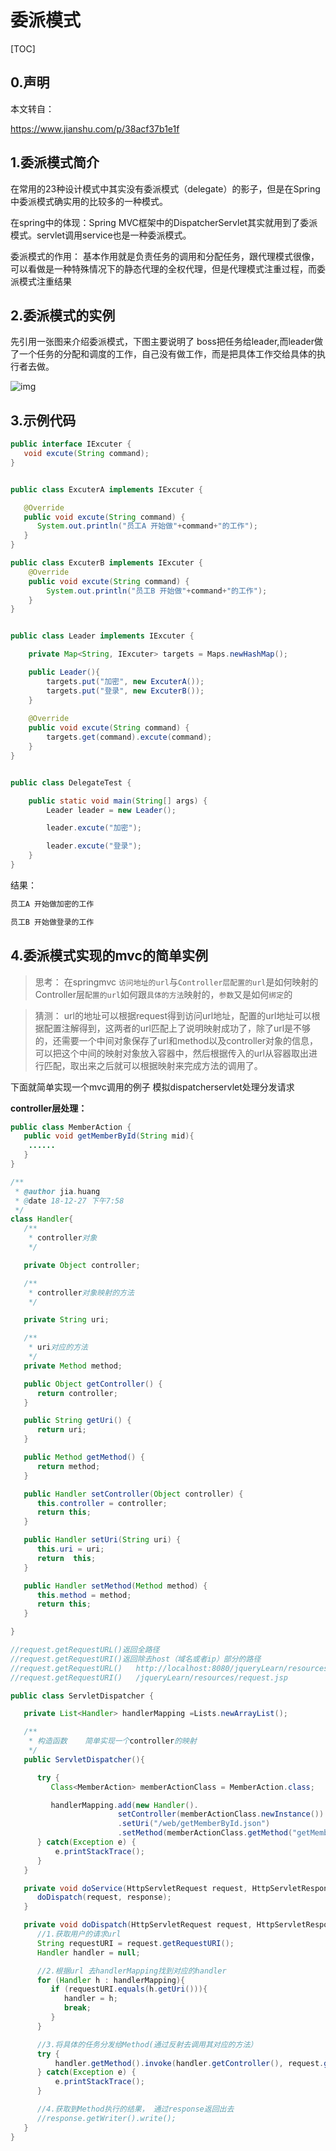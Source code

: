 # 委派模式

[TOC]

## 0.声明

本文转自：

https://www.jianshu.com/p/38acf37b1e1f

## 1.委派模式简介

在常用的23种设计模式中其实没有委派模式（delegate）的影子，但是在Spring中委派模式确实用的比较多的一种模式。

在spring中的体现：Spring MVC框架中的DispatcherServlet其实就用到了委派模式。servlet调用service也是一种委派模式。

委派模式的作用： 基本作用就是负责任务的调用和分配任务，跟代理模式很像，可以看做是一种特殊情况下的静态代理的全权代理，但是代理模式注重过程，而委派模式注重结果

 ## 2.委派模式的实例

先引用一张图来介绍委派模式，下图主要说明了 boss把任务给leader,而leader做了一个任务的分配和调度的工作，自己没有做工作，而是把具体工作交给具体的执行者去做。

 ![img](https://upload-images.jianshu.io/upload_images/13417101-e2c94360193df39e.png)

 ## 3.示例代码

```java
public interface IExcuter {
   void excute(String command);
}


public class ExcuterA implements IExcuter {

   @Override
   public void excute(String command) {
      System.out.println("员工A 开始做"+command+"的工作");
   }
} 

public class ExcuterB implements IExcuter {
	@Override
	public void excute(String command) {
		System.out.println("员工B 开始做"+command+"的工作");
	}
}


public class Leader implements IExcuter {

	private Map<String, IExcuter> targets = Maps.newHashMap();

	public Leader(){
		targets.put("加密", new ExcuterA());
		targets.put("登录", new ExcuterB());
	}
   
	@Override
	public void excute(String command) {
		targets.get(command).excute(command);
	}
}


public class DelegateTest {

	public static void main(String[] args) {
		Leader leader = new Leader();

		leader.excute("加密");

		leader.excute("登录");
	}
}


```



结果：

```java
员工A 开始做加密的工作

员工B 开始做登录的工作
```



## 4.委派模式实现的mvc的简单实例

> 思考： 在springmvc `访问地址的url`与`Controller层配置的url`是如何映射的 Controller层`配置的url`如何跟`具体的方法`映射的，`参数`又是如何`绑定`的

>猜测：
> url的地址可以根据request得到访问url地址，配置的url地址可以根据配置注解得到，这两者的url匹配上了说明映射成功了，除了url是不够的，还需要一个中间对象保存了url和method以及controller对象的信息，可以把这个中间的映射对象放入容器中，然后根据传入的url从容器取出进行匹配，取出来之后就可以根据映射来完成方法的调用了。

下面就简单实现一个mvc调用的例子 模拟dispatcherservlet处理分发请求

**controller层处理：**

```java
public class MemberAction {
   public void getMemberById(String mid){
	......
   }
}
```



```java
/**
 * @author jia.huang
 * @date 18-12-27 下午7:58
 */
class Handler{
   /**
    * controller对象
    */

   private Object controller;

   /**
    * controller对象映射的方法
    */

   private String uri;

   /**
    * uri对应的方法
    */
   private Method method;

   public Object getController() {
      return controller;
   }

   public String getUri() {
      return uri;
   }

   public Method getMethod() {
      return method;
   }

   public Handler setController(Object controller) {
      this.controller = controller;
      return this;
   }

   public Handler setUri(String uri) {
      this.uri = uri;
      return  this;
   }

   public Handler setMethod(Method method) {
      this.method = method;
      return this;
   }

}

//request.getRequestURL()返回全路径
//request.getRequestURI()返回除去host（域名或者ip）部分的路径
//request.getRequestURL()   http://localhost:8080/jqueryLearn/resources/request.jsp
//request.getRequestURI()   /jqueryLearn/resources/request.jsp

public class ServletDispatcher {

   private List<Handler> handlerMapping =Lists.newArrayList();

   /**
    * 构造函数    简单实现一个controller的映射
    */
   public ServletDispatcher(){

      try {
         Class<MemberAction> memberActionClass = MemberAction.class;

         handlerMapping.add(new Handler().
                        setController(memberActionClass.newInstance())
                        .setUri("/web/getMemberById.json")
                        .setMethod(memberActionClass.getMethod("getMemberById", String.class)));
      } catch(Exception e) {
          e.printStackTrace();
      }
   }

   private void doService(HttpServletRequest request, HttpServletResponse response){
      doDispatch(request, response);
   }

   private void doDispatch(HttpServletRequest request, HttpServletResponse response) {
      //1.获取用户的请求url
      String requestURI = request.getRequestURI();
      Handler handler = null;

      //2.根据url 去handlerMapping找到对应的handler
      for (Handler h : handlerMapping){
         if (requestURI.equals(h.getUri())){
            handler = h;
            break;
         }
      }

      //3.将具体的任务分发给Method(通过反射去调用其对应的方法）
      try {
          handler.getMethod().invoke(handler.getController(), request.getParameter("mid"));
      } catch(Exception e) {
          e.printStackTrace();
      }

      //4.获取到Method执行的结果， 通过response返回出去
      //response.getWriter().write();
   }
}
```

